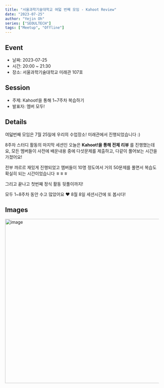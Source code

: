 ```yaml
---
title: "서울과학기술대학교 여덟 번째 모임 - Kahoot Review"
date: "2023-07-25"
author: "Yejin Oh"
series: ["SEOULTECH"]
tags: ["Meetup", "Offline"]
---
```


## Event

- 날짜: 2023-07-25
- 시간: 20:00 ~ 21:30
- 장소: 서울과학기술대학교 미래관 107호

## Session

- 주제: Kahoot!을 통해 1~7주차 복습하기
- 발표자: 멤버 모두!

## Details

여덟번째 모임은 7월 25일에 우리의 수업장소! 미래관에서 진행되었습니다 :)

8주차 스터디 활동의 마지막 세션인 오늘은 **Kahoot!을 통해 전체 리뷰** 를 진행했는데요,
모든 멤버들이 사전에 배운내용 중에 다섯문제를 제출하고, 다같이 풀어보는 시간을 가졌어요!

전부 꺄르르 재밌게 진행되었고 멤버들이 10명 정도여서 거의 50문제를 풀면서 복습도 확실히 되는 시간이었습니다 ㅎㅎㅎ

그리고 끝나고 첫번째 정식 활동 뒷풀이까지!

모두 1~8주차 동안 수고 많았어요 ❤️
8월 8일 세션시간에 또 봅시다!


## Images
<img width="538" alt="image" src="https://github.com/aws-cloud-clubs/aws-cloud-clubs.github.io/assets/49095587/be983cef-7be7-4101-8e29-972259e6167c">